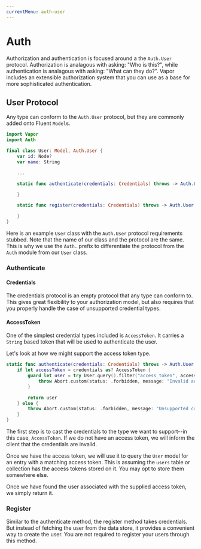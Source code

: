 ```yaml
---
currentMenu: auth-user
---
```


# Auth

Authorization and authentication is focused around a the `Auth.User` protocol. Authorization is analagous with asking: "Who is this?", while authentication is analagous with asking: "What can they do?". Vapor includes an extensible authorization system that you can use as a base for more sophisticated authentication.

## User Protocol

Any type can conform to the `Auth.User` protocol, but they are commonly added onto Fluent `Model`s.

```swift
import Vapor
import Auth

final class User: Model, Auth.User {
    var id: Node?
    var name: String

	...

    static func authenticate(credentials: Credentials) throws -> Auth.User {

    }

    static func register(credentials: Credentials) throws -> Auth.User {

    }
}
```

Here is an example `User` class with the `Auth.User` protocol requirements stubbed. Note that the name of our class and the protocol are the same. This is why we use the `Auth.` prefix to differentiate the protocol from the `Auth` module from our `User` class.

### Authenticate

#### Credentials

The credentials protocol is an empty protocol that any type can conform to. This gives great flexibility to your authorization model, but also requires that you properly handle the case of unsupported credential types.

#### AccessToken

One of the simplest credential types included is `AccessToken`. It carries a `String` based token that will be used to authenticate the user.

Let's look at how we might support the access token type.

```swift
static func authenticate(credentials: Credentials) throws -> Auth.User {
	if let accessToken = credentials as? AccessToken {
		guard let user = try User.query().filter("access_token", accessToken.string).first() else {
			throw Abort.custom(status: .forbidden, message: "Invalid access token.")	
		}

		return user
	} else {
		throw Abort.custom(status: .forbidden, message: "Unsupported credentials.")
	}
}
```

The first step is to cast the credentials to the type we want to support--in this case, `AccessToken`. If we do not have an access token, we will inform the client that the credentials are invalid.

Once we have the access token, we will use it to query the `User` model for an entry with a matching access token. This is assuming the `users` table or collection has the access tokens stored on it. You may opt to store them somewhere else.

Once we have found the user associated with the supplied access token, we simply return it.

### Register

Similar to the authenticate method, the register method takes credentials. But instead of fetching the user from the data store, it provides a convenient way to create the user. You are not required to register your users through this method.
